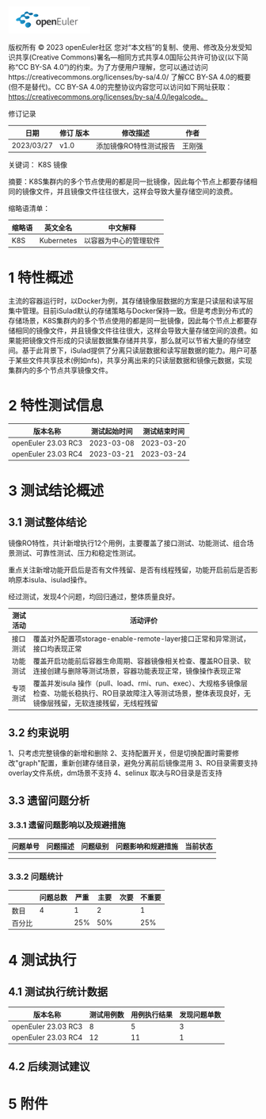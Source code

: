 ![avatar](../../images/openEuler.png)


版权所有 © 2023  openEuler社区
 您对“本文档”的复制、使用、修改及分发受知识共享(Creative Commons)署名—相同方式共享4.0国际公共许可协议(以下简称“CC BY-SA 4.0”)的约束。为了方便用户理解，您可以通过访问https://creativecommons.org/licenses/by-sa/4.0/ 了解CC BY-SA 4.0的概要 (但不是替代)。CC BY-SA 4.0的完整协议内容您可以访问如下网址获取：https://creativecommons.org/licenses/by-sa/4.0/legalcode。

修订记录

| 日期 | 修订   版本 | 修改描述 | 作者 |
| ---- | ----------- | -------- | ---- |
| 2023/03/27 | v1.0        | 添加镜像RO特性测试报告 | 王刚强 |

 关键词： K8S 镜像

 

摘要：K8S集群内的多个节点使⽤的都是同⼀批镜像，因此每个节点上都要存储相同的镜像⽂件，并且镜像⽂件往往很⼤，这样会导致⼤量存储空间的浪费。

 

缩略语清单：

| 缩略语 | 英文全名 | 中文解释 |
| ------ | -------- | -------- |
|    K8S    |  Kubernetes        | 以容器为中心的管理软件        |

# 1     特性概述

主流的容器运⾏时，以Docker为例，其存储镜像层数据的⽅案是只读层和读写层集中管理。⽬前iSulad默认的存储策略与Docker保持⼀致。但是考虑到分布式的存储场景，K8S集群内的多个节点使⽤的都是同⼀批镜像，因此每个节点上都要存储相同的镜像⽂件，并且镜像⽂件往往很⼤，这样会导致⼤量存储空间的浪费。如果能把镜像⽂件形成的只读层数据集存储并共享，那么就可以节省⼤量的存储空间。基于此背景下，iSulad提供了分离只读层数据和读写层数据的能⼒。⽤户可基于某些⽂件共享技术(例如nfs)，共享分离出来的只读层数据和镜像元数据，实现集群内的多个节点共享镜像⽂件。


# 2     特性测试信息


| 版本名称             | 测试起始时间 | 测试结束时间 |
| -------------------- | ------------ | ------------ |
| openEuler 23.03 RC3 | 2023-03-08   | 2023-03-20   |
| openEuler 23.03 RC4 | 2023-03-21   | 2023-03-24   |


# 3     测试结论概述

## 3.1   测试整体结论

镜像RO特性，共计新增执行12个用例，主要覆盖了接口测试、功能测试、组合场景测试、可靠性测试、压力和稳定性测试。

重点关注新增功能开启后是否有文件残留、是否有线程残留，功能开启前后是否影响原本isula、isulad操作。

经过测试，发现4个问题，均回归通过，整体质量良好。

| 测试活动 | 活动评价 |
| -------- | -------- |
| 接口测试 |覆盖对外配置项storage-enable-remote-layer接口正常和异常测试，接口均表现正常          |
| 功能测试 |覆盖开启功能前后容器生命周期、容器镜像相关检查、覆盖RO目录、软连接创建与删除等测试场景，容器功能表现正常，镜像操作表现正常          |
| 专项测试 |覆盖并发isula 操作（pull、load、rmi、run、exec）、大规格多镜像层检查、功能长稳执行、RO目录故障注入等测试场景，整体表现良好，无镜像层残留，无软连接残留，无线程残留         |

## 3.2   约束说明

1、只考虑完整镜像的新增和删除
2、支持配置开关，但是切换配置时需要修改"graph"配置，重新创建存储目录，避免分离前后镜像混用
3、RO目录需要支持overlay文件系统，dm场景不支持
4、selinux 取决与RO目录是否支持

## 3.3   遗留问题分析

### 3.3.1 遗留问题影响以及规避措施

| 问题单号 | 问题描述 | 问题级别 | 问题影响和规避措施 | 当前状态 |
| -------- | -------- | -------- | ------------------ | -------- |
|          |          |          |                    |          |
|          |          |          |                    |          |

### 3.3.2 问题统计

|        | 问题总数 | 严重 | 主要 | 次要 | 不重要 |
| ------ | -------- | ---- | ---- | ---- | ------ |
| 数目   |  4  |    1 |  2       |       |1
| 百分比 |          | 25%  | 50%     |        |25%

# 4     测试执行

## 4.1   测试执行统计数据

| 版本名称 | 测试用例数 | 用例执行结果 | 发现问题单数 |
| -------- | ---------- | ------------ | ------------ |
|  openEuler 23.03 RC3 |    8       |   5   |       3   |
|  openEuler 23.03 RC4 |12   |       11    |      1       |


## 4.2   后续测试建议

# 5     附件


